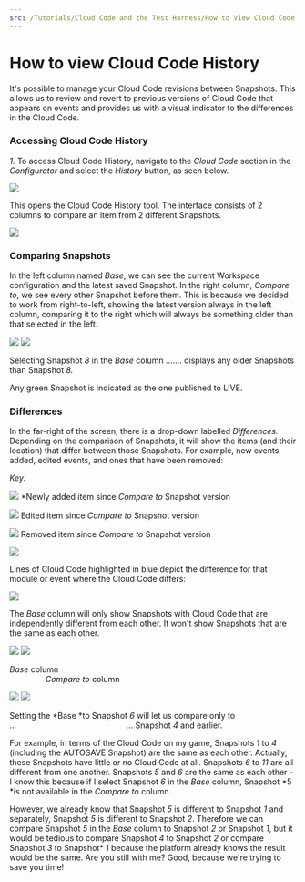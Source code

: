```yaml
---
src: /Tutorials/Cloud Code and the Test Harness/How to View Cloud Code History.md
---
```


# How to view Cloud Code History

It's possible to manage your Cloud Code revisions between Snapshots. This allows us to review and revert to previous versions of Cloud Code that appears on events and provides us with a visual indicator to the differences in the Cloud Code.

### Accessing Cloud Code History

*1.* To access Cloud Code History, navigate to the *Cloud Code* section in the *Configurator* and select the *History* button, as seen below.

![](img/CloudHistory/1.png)

This opens the Cloud Code History tool. The interface consists of 2 columns to compare an item from 2 different Snapshots.

![](img/CloudHistory/2.png)

### Comparing Snapshots

In the left column named *Base*, we can see the current Workspace configuration and the latest saved Snapshot. In the right column, *Compare to*, we see every other Snapshot before them. This is because we decided to work from right-to-left, showing the latest version always in the left column, comparing it to the right which will always be something older than that selected in the left.

![](img/CloudHistory/3.png) ![](img/CloudHistory/4.png)

Selecting Snapshot *8* in the *Base* column ....... displays any older Snapshots than Snapshot *8.*

Any green Snapshot is indicated as the one published to LIVE.

### Differences

In the far-right of the screen, there is a drop-down labelled *Differences.* Depending on the comparison of Snapshots, it will show the items (and their location) that differ between those Snapshots. For example, new events added, edited events, and ones that have been removed:

*Key:*

![](img/CloudHistory/5.png) *Newly added item since *Compare to* Snapshot version

![](img/CloudHistory/6.png) Edited item since *Compare to* Snapshot version

![](img/CloudHistory/7.png) Removed item since *Compare to* Snapshot version

![](img/CloudHistory/8.png)

Lines of Cloud Code highlighted in blue depict the difference for that module or event where the Cloud Code differs:

![](img/CloudHistory/9.png)

The *Base* column will only show Snapshots with Cloud Code that are independently different from each other. It won't show Snapshots that are the same as each other.

![](img/CloudHistory/10.png) ![](img/CloudHistory/11.png)

*Base* column                                                                                                                          *Compare to* column

![](img/CloudHistory/12.png) ![](img/CloudHistory/13.png)

Setting the *Base *to Snapshot *6* will let us compare only to ...                                                 ... Snapshot *4* and earlier.

For example, in terms of the Cloud Code on my game, Snapshots *1* to *4* (including the AUTOSAVE Snapshot) are the same as each other. Actually, these Snapshots have little or no Cloud Code at all. Snapshots *6* to *11* are all different from one another. Snapshots *5* and *6* are the same as each other - I know this because if I select Snapshot *6* in the *Base* column, Snapshot *5 *is not available in the *Compare to* column.

However, we already know that Snapshot *5* is different to Snapshot *1* and separately, Snapshot *5* is different to Snapshot *2*. Therefore we can compare Snapshot *5* in the *Base* column to Snapshot *2* or Snapshot *1*, but it would be tedious to compare Snapshot *4* to Snapshot *2* or compare Snapshot *3* to Snapshot* 1 because the platform already knows the result would be the same. Are you still with me? Good, because we're trying to save you time!
